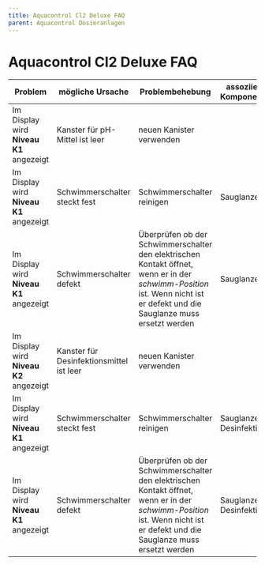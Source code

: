 ```yaml
---
title: Aquacontrol Cl2 Deluxe FAQ
parent: Aquacontrol Dosieranlagen
---
```


# Aquacontrol Cl2 Deluxe FAQ

| Problem | mögliche Ursache | Problembehebung | assoziierte Komponenten |
| --- | --- | --- | --- |
| Im Display wird **Niveau K1** angezeigt | Kanster für pH-Mittel ist leer | neuen Kanister verwenden | |
| Im Display wird **Niveau K1** angezeigt | Schwimmerschalter steckt fest | Schwimmerschalter reinigen | Sauglanze pH |
| Im Display wird **Niveau K1** angezeigt | Schwimmerschalter defekt | Überprüfen ob der Schwimmerschalter den elektrischen Kontakt öffnet, wenn er in der *schwimm-Position* ist. Wenn nicht ist er defekt und die Sauglanze muss ersetzt werden | Sauglanze pH |
| Im Display wird **Niveau K2** angezeigt | Kanster für Desinfektionsmittel ist leer | neuen Kanister verwenden | |
| Im Display wird **Niveau K1** angezeigt | Schwimmerschalter steckt fest | Schwimmerschalter reinigen | Sauglanze Desinfektion |
| Im Display wird **Niveau K1** angezeigt | Schwimmerschalter defekt | Überprüfen ob der Schwimmerschalter den elektrischen Kontakt öffnet, wenn er in der *schwimm-Position* ist. Wenn nicht ist er defekt und die Sauglanze muss ersetzt werden | Sauglanze Desinfektion |
